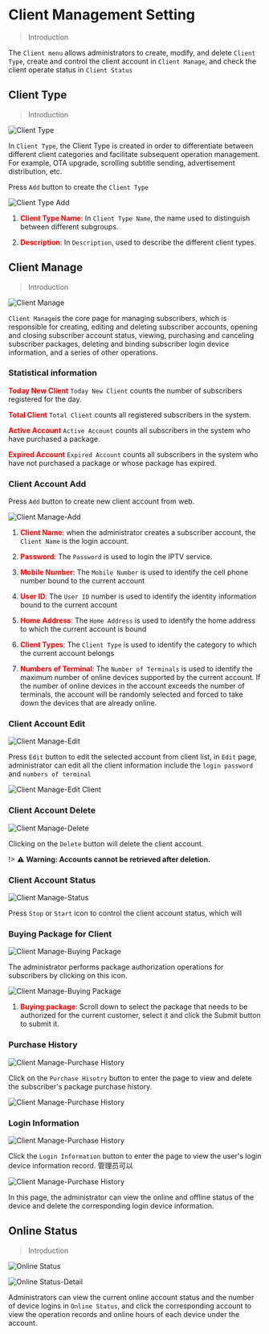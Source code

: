 # Client Management Setting

>Introduction

The `Client menu` allows administrators to create, modify, and delete `Client Type`, create and control the client account in `Client Manage`, and check the client operate status in `Client Status`

## Client Type

>Introduction

![Client Type](_images/14.png)

In `Client Type`, the Client Type is created in order to differentiate between different client categories and facilitate subsequent operation management. For example, OTA upgrade, scrolling subtitle sending, advertisement distribution, etc.

Press `Add` button to create the `Client Type`

![Client Type Add](_images/14-2.png)

1. <font color="red">**Client Type Name**</font>: In `Client Type Name`, the name used to distinguish between different subgroups.

2. <font color="red">**Description**</font>: In `Description`, used to describe the different client types.

## Client Manage

>Introduction

![Client Manage](_images/15.png)

`Client Manage`is the core page for managing subscribers, which is responsible for creating, editing and deleting subscriber accounts, opening and closing subscriber account status, viewing, purchasing and canceling subscriber packages, deleting and binding subscriber login device information, and a series of other operations.

### Statistical information

<font color="red">**Today New Client**</font> `Today New Client` counts the number of subscribers registered for the day.

<font color="red">**Total Client**</font> `Total Client` counts all registered subscribers in the system.

<font color="red">**Active Account**</font> `Active Account` counts all subscribers in the system who have purchased a package.

<font color="red">**Expired Account**</font> `Expired Account` counts all subscribers in the system who have not purchased a package or whose package has expired.

### Client Account Add

Press `Add` button to create new client account from web.

![Client Manage-Add](_images/15-1.png)

1. <font color="red">**Client Name**</font>:  when the administrator creates a subscriber account, the `Client Name` is the login account.

2. <font color="red">**Password**</font>: The `Password` is used to login the IPTV service.

3. <font color="red">**Mobile Number**</font>: The `Mobile Number` is  used to identify the cell phone number bound to the current account

4. <font color="red">**User ID**</font>: The `User ID` number is used to identify the identity information bound to the current account

5. <font color="red">**Home Address**</font>: The `Home Address` is used to identify the home address to which the current account is bound

6. <font color="red">**Client Types**</font>: The `Client Type` is used to identify the category to which the current account belongs

7. <font color="red">**Numbers of Terminal**</font>: The `Number of Terminals` is used to identify the maximum number of online devices supported by the current account. If the number of online devices in the account exceeds the number of terminals, the account will be randomly selected and forced to take down the devices that are already online.

### Client Account Edit

![Client Manage-Edit](_images/icon/icon-5.png)

Press `Edit` button to edit the selected account from client list, in `Edit` page, administrator can edit all the client information include the `login password` and `numbers of terminal`

![Client Manage-Edit Client](_images/15-5.png)


### Client Account Delete

![Client Manage-Delete](_images/icon/icon-6.png)

Clicking on the `Delete` button will delete the client account.

!> :warning: **Warning: Accounts cannot be retrieved after deletion.**



### Client Account Status

![Client Manage-Status](_images/icon/icon-1.png)

Press `Stop` or `Start` icon to control the client account status, which will 


### Buying Package for Client

![Client Manage-Buying Package](_images/icon/icon-2.png)

The administrator performs package authorization operations for subscribers by clicking on this icon.

![Client Manage-Buying Package](_images/15-2.png)

1. <font color="red">**Buying package**</font>: Scroll down to select the package that needs to be authorized for the current customer, select it and click the Submit button to submit it.

### Purchase History

![Client Manage-Purchase History](_images/icon/icon-3.png)


Click on the `Purchase Hisotry` button to enter the page to view and delete the subscriber's package purchase history.

![Client Manage-Purchase History](_images/15-3.png)

### Login Information

![Client Manage-Purchase History](_images/icon/icon-4.png)

Click the `Login Information` button to enter the page to view the user's login device information record. 管理员可以

![Client Manage-Purchase History](_images/15-4.png)

In this page, the administrator can view the online and offline status of the device and delete the corresponding login device information.

## Online Status

>Introduction

![Online Status](_images/15-6.png)

![Online Status-Detail](_images/15-7.png)

Administrators can view the current online account status and the number of device logins in `Online Status`, and click the corresponding account to view the operation records and online hours of each device under the account.

